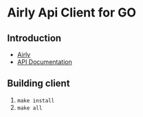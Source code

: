 # Airly Api Client for GO

## Introduction

- [Airly](https://airly.eu)
- [API Documentation](https://developer.airly.eu/api)

## Building client

1. ```make install```
2. ```make all```
